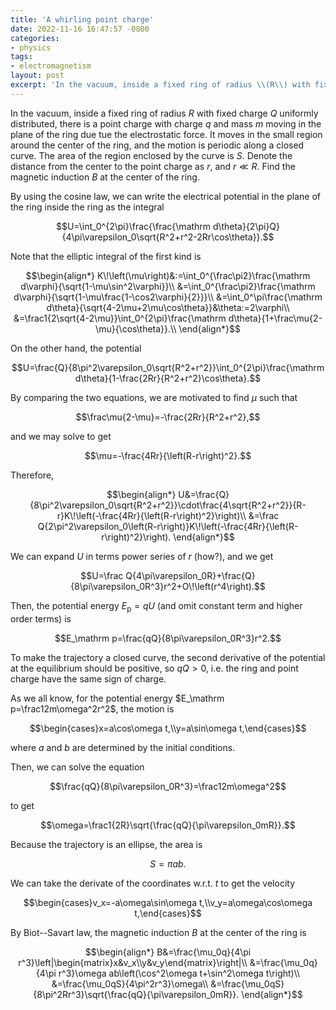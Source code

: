 ```yaml
---
title: 'A whirling point charge'
date: 2022-11-16 16:47:57 -0800
categories:
- physics
tags:
- electromagnetism
layout: post
excerpt: 'In the vacuum, inside a fixed ring of radius \\(R\\) with fixed charge $Q$ uniformly distributed, there is a point charge with charge $q$ and mass $m$ moving in the plane of the ring due tue the electrostatic force. It moves in the small region around the center of the ring, and the motion is periodic along a closed curve. The area of the region enclosed by the curve is $S$. Denote the distance from the center to the point charge as $r$, and $r\ll R$. Find the magnetic induction $B$ at the center of the ring.'
---
```


In the vacuum, inside a fixed ring of radius $R$ with fixed charge $Q$ uniformly distributed,
there is a point charge with charge $q$ and mass $m$ moving in the plane of the ring due tue the electrostatic force.
It moves in the small region around the center of the ring, and the motion is periodic along a closed curve.
The area of the region enclosed by the curve is $S$.
Denote the distance from the center to the point charge as $r$, and $r\ll R$.
Find the magnetic induction $B$ at the center of the ring.

By using the cosine law, we can write the electrical potential in the plane of the ring inside the ring as the integral

$$U=\int_0^{2\pi}\frac{\frac{\mathrm d\theta}{2\pi}Q}{4\pi\varepsilon_0\sqrt{R^2+r^2-2Rr\cos\theta}}.$$

Note that the elliptic integral of the first kind is

$$\begin{align*}
K\!\left(\mu\right)&:=\int_0^{\frac\pi2}\frac{\mathrm d\varphi}{\sqrt{1-\mu\sin^2\varphi}}\\
&=\int_0^{\frac\pi2}\frac{\mathrm d\varphi}{\sqrt{1-\mu\frac{1-\cos2\varphi}{2}}}\\
&=\int_0^\pi\frac{\mathrm d\theta}{\sqrt{4-2\mu+2\mu\cos\theta}}&\theta:=2\varphi\\
&=\frac1{2\sqrt{4-2\mu}}\int_0^{2\pi}\frac{\mathrm d\theta}{1+\frac\mu{2-\mu}{\cos\theta}}.\\
\end{align*}$$

On the other hand, the potential

$$U=\frac{Q}{8\pi^2\varepsilon_0\sqrt{R^2+r^2}}\int_0^{2\pi}\frac{\mathrm d\theta}{1-\frac{2Rr}{R^2+r^2}\cos\theta}.$$

By comparing the two equations, we are motivated to find $\mu$ such that

$$\frac\mu{2-\mu}=-\frac{2Rr}{R^2+r^2},$$

and we may solve to get

$$\mu=-\frac{4Rr}{\left(R-r\right)^2}.$$

Therefore,

$$\begin{align*}
U&=\frac{Q}{8\pi^2\varepsilon_0\sqrt{R^2+r^2}}\cdot\frac{4\sqrt{R^2+r^2}}{R-r}K\!\left(-\frac{4Rr}{\left(R-r\right)^2}\right)\\
&=\frac Q{2\pi^2\varepsilon_0\left(R-r\right)}K\!\left(-\frac{4Rr}{\left(R-r\right)^2}\right).
\end{align*}$$

We can expand $U$ in terms power series of $r$ (how?), and we get

$$U=\frac Q{4\pi\varepsilon_0R}+\frac{Q}{8\pi\varepsilon_0R^3}r^2+O\!\left(r^4\right).$$

Then, the potential energy $E_\mathrm p=qU$ (and omit constant term and higher order terms) is

$$E_\mathrm p=\frac{qQ}{8\pi\varepsilon_0R^3}r^2.$$

To make the trajectory a closed curve, the second derivative of the potential at the equilibrium should be positive,
so $qQ>0$, i.e. the ring and point charge have the same sign of charge.

As we all know, for the potential energy $E_\mathrm p=\frac12m\omega^2r^2$, the motion is

$$\begin{cases}x=a\cos\omega t,\\y=a\sin\omega t,\end{cases}$$

where $a$ and $b$ are determined by the initial conditions.

Then, we can solve the equation

$$\frac{qQ}{8\pi\varepsilon_0R^3}=\frac12m\omega^2$$

to get

$$\omega=\frac1{2R}\sqrt{\frac{qQ}{\pi\varepsilon_0mR}}.$$

Because the trajectory is an ellipse, the area is

$$S=\pi ab.$$

We can take the derivate of the coordinates w.r.t. $t$ to get the velocity

$$\begin{cases}v_x=-a\omega\sin\omega t,\\v_y=a\omega\cos\omega t,\end{cases}$$

By Biot--Savart law, the magnetic induction $B$ at the center of the ring is

$$\begin{align*}
B&=\frac{\mu_0q}{4\pi r^3}\left|\begin{matrix}x&v_x\\y&v_y\end{matrix}\right|\\
&=\frac{\mu_0q}{4\pi r^3}\omega ab\left(\cos^2\omega t+\sin^2\omega t\right)\\
&=\frac{\mu_0qS}{4\pi^2r^3}\omega\\
&=\frac{\mu_0qS}{8\pi^2Rr^3}\sqrt{\frac{qQ}{\pi\varepsilon_0mR}}.
\end{align*}$$
